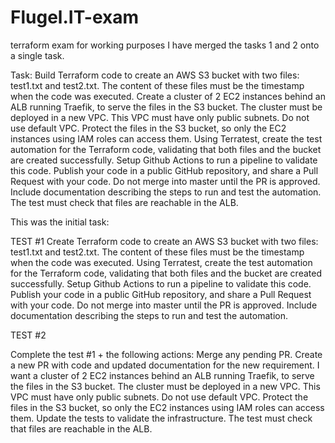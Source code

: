 # Flugel.IT-exam
terraform exam for working purposes
I have merged the tasks 1 and 2 onto a single task.

Task:
Build Terraform code to create an AWS S3 bucket with two files: test1.txt and test2.txt. The content of these files must be the timestamp when the code was executed.
Create a cluster of 2 EC2 instances behind an ALB running Traefik, to serve the files in the S3 bucket.
The cluster must be deployed in a new VPC. This VPC must have only public subnets. Do not use default VPC.
Protect the files in the S3 bucket, so only the EC2 instances using IAM roles can access them.
Using Terratest, create the test automation for the Terraform code, validating that both files and the bucket are created successfully. 
Setup Github Actions to run a pipeline to validate this code.
Publish your code in a public GitHub repository, and share a Pull Request with your code. Do not merge into master until the PR is approved.
Include documentation describing the steps to run and test the automation.
The test must check that files are reachable in the ALB.


This was the initial task:

TEST #1
Create Terraform code to create an AWS S3 bucket with two files: test1.txt and test2.txt. The content of these files must be the timestamp when the code was executed.
Using Terratest, create the test automation for the Terraform code, validating that both files and the bucket are created successfully. 
Setup Github Actions to run a pipeline to validate this code.
Publish your code in a public GitHub repository, and share a Pull Request with your code. Do not merge into master until the PR is approved.
Include documentation describing the steps to run and test the automation.

TEST #2

Complete the test #1 + the following actions:
Merge any pending PR.
Create a new PR with code and updated documentation for the new requirement.
I want a cluster of 2 EC2 instances behind an ALB running Traefik, to serve the files in the S3 bucket.
The cluster must be deployed in a new VPC. This VPC must have only public subnets. Do not use default VPC.
Protect the files in the S3 bucket, so only the EC2 instances using IAM roles can access them.
Update the tests to validate the infrastructure. The test must check that files are reachable in the ALB.
